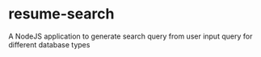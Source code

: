 # resume-search
A NodeJS application to generate search query from user input query for different database types
